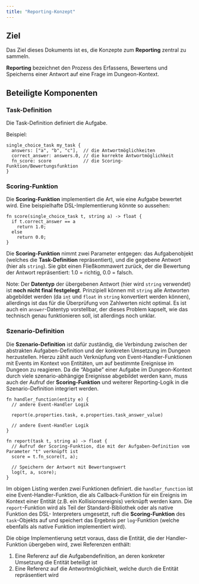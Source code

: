 ```yaml
---
title: "Reporting-Konzept"
---
```


## Ziel

Das Ziel dieses Dokuments ist es, die Konzepte zum **Reporting** zentral zu sammeln.

**Reporting** bezeichnet den Prozess des Erfassens, Bewertens und Speicherns einer Antwort
auf eine Frage im Dungeon-Kontext.

## Beteiligte Komponenten

### Task-Definition

Die Task-Definition definiert die Aufgabe.

Beispiel:

```
single_choice_task my_task {
  answers: ["a", "b", "c"],  // die Antwortmöglichkeiten
  correct_answer: answers.0, // die korrekte Antwortmöglichkeit
  fn_score: score            // die Scoring-Funktion/Bewertungsfunktion
}
```

### Scoring-Funktion

Die **Scoring-Funktion** implementiert die Art, wie eine Aufgabe bewertet wird. Eine
beispielhafte DSL-Implementierung könnte so aussehen:

```
fn score(single_choice_task t, string a) -> float {
  if t.correct_answer == a
    return 1.0;
  else
    return 0.0;
}
```
Die **Scoring-Funktion** nimmt zwei Parameter entgegen: das Aufgabenobjekt (welches die
**Task-Definition** repräsentiert), und die gegebene Antwort (hier als `string`). Sie gibt
einen Fließkommawert zurück, der die Bewertung der Antwort repräsentiert: 1.0 = richtig, 0.0
= falsch.

Note: Der **Datentyp** der übergebenen Antwort (hier wird `string` verwendet) ist **noch
nicht final festgelegt**. Prinzipiell können mit `string` alle Antworten abgebildet werden
(da `int` und `float` in `string` konvertiert werden können), allerdings ist das für die
Überprüfung von Zahlwerten nicht optimal. Es ist auch ein `answer`-Datentyp vorstellbar, der
dieses Problem kapselt, wie das technisch genau funktionieren soll, ist allerdings noch
unklar.

### Szenario-Definition

Die **Szenario-Definition** ist dafür zuständig, die Verbindung zwischen der abstrakten
Aufgaben-Definition und der konkreten Umsetzung im Dungeon herzustellen. Hierzu zählt auch
Verknüpfung von Event-Handler-Funktionen mit Events im Kontext von Entitäten, um auf
bestimmte Ereignisse im Dungeon zu reagieren. Da die “Abgabe” einer Aufgabe im
Dungeon-Kontext durch viele szenario-abhängige Ereignisse abgebildet werden kann, muss auch
der Aufruf der **Scoring-Funktion** und weiterer Reporting-Logik in die Szenario-Definition
integriert werden.

```
fn handler_function(entity e) {
  // andere Event-Handler Logik

  report(e.properties.task, e.properties.task_answer_value)

  // andere Event-Handler Logik
}

fn report(task t, string a) -> float {
  // Aufruf der Scoring-Funktion, die mit der Aufgaben-Definition vom Parameter "t" verknüpft ist
  score = t.fn_score(t, a);

  // Speichern der Antwort mit Bewertungswert
  log(t, a, score);
}
```

Im obigen Listing werden zwei Funktionen definiert. die `handler_function` ist eine
Event-Handler-Funktion, die als Callback-Funktion für ein Ereignis im Kontext einer Entität
(z.B. ein Kollisionsereignis) verknüpft werden kann. Die `report`-Funktion wird als Teil der
Standard-Bibliothek oder als native Funktion des DSL- Interpreters umgesetzt, ruft die
**Scoring-Funktion** des `task`-Objekts auf und speichert das Ergebnis per `log`-Funktion
(welche ebenfalls als native Funktion implementiert wird).

Die obige Implementierung setzt voraus, dass die Entität, die der Handler-Funktion übergeben
wird, zwei Referenzen enthält:

1.  Eine Referenz auf die Aufgabendefinition, an deren konkreter Umsetzung die Entität
    beteiligt ist
2.  Eine Referenz auf die Antwortmöglichkeit, welche durch die Entität repräsentiert wird

